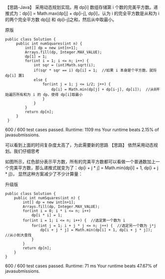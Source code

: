【思路-Java】
采用动态规划实现。用 dp[i] 数组存储第 i 个数的完美平方数。递推式为：dp[i] = Math.max(dp[j] + dp[i-j], dp[i]，认为 i 的完全平方数是从和为 i 的两个完全平方数 dp[j] 和 dp[i-j]之和，然后从中取最小。

原版

    public class Solution {  
         public int numSquares(int n) {  
             int[] dp = new int[n+1];  
             Arrays.fill(dp, Integer.MAX_VALUE);  
             dp[1] = 1;  
             for(int i = 1; i <= n; i++) {  
                 int sqr = (int)Math.sqrt(i);  
                 if(sqr * sqr == i) dp[i] = 1;  //如果 i 本身是个平方数，就将 dp[i] 置1  
                 else {  
                     for(int j = 1; j <= i/2; j++) {  
                         dp[i] = Math.min(dp[j] + dp[i-j], dp[i]);  //从0开始遍历所有和为 i 的 dp，使得 dp[i]取最小  
                     }  
                 }  
             }  
             return dp[n];  
         }  
     }
600 / 600 test cases passed. Runtime: 1109 ms  Your runtime beats 2.15% of javasubmissions.

可以看到上面的时间复杂度太高了，为此需要新的思路
【思路】
依然采用动态规划。我们仔细思考

如图所示，红色部分表示平方数，所有的完美平方数都可以看做一个普通数加上一个完美平方数，那么递推式就变为了：dp[i + j * j] = Math.min(dp[i] + 1, dp[i + j * j])，
显然这种方案减少了不少计算量：

升级版
    
    public class Solution {  
        public int numSquares(int n) {  
            int[] dp = new int[n+1];  
            Arrays.fill(dp, Integer.MAX_VALUE);  
            for(int i = 0; i * i <= n; i++)   
                dp[i * i] = 1;  
            for(int i = 1; i <= n; i++) {  //选定第一个数为 i  
                for(int j = 1; i + j * j <= n; j++) {  //选定另一个数为 j*j  
                    dp[i + j * j] = Math.min(dp[i] + 1, dp[i + j * j]);  //从小到大查找  
                }  
            }  
            return dp[n];  
        }  
    }  

600 / 600 test cases passed. Runtime: 71 ms  Your runtime beats 47.67% of javasubmissions.